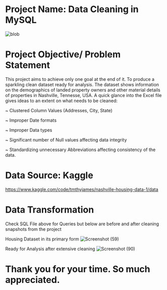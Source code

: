 # Project Name: Data Cleaning in MySQL

![blob](https://user-images.githubusercontent.com/108130729/183507612-772c7492-4f3e-47d4-bb02-4bd3ad3b518d.jpg)

# Project Objective/ Problem Statement
This project aims to achieve only one goal at the end of it. To produce a sparkling clean dataset ready for analysis.
The dataset shows information on the demographics of landed property owners and other material details of properties in Nashville, Tennesse, USA.
A quick glance into the Excel file gives ideas to an extent on what needs to be cleaned:

~ Clustered Column Values (Addresses, City, State)

~ Improper Date formats

~ Improper Data types

~ Significant number of Null values affecting data integrity

~ Standardizing unnecessary Abbreviations affecting consistency of the data.

# Data Source: Kaggle
https://www.kaggle.com/code/tmthyjames/nashville-housing-data-1/data

# Data Transformation
Check SQL File above for Queries but below are before and after cleaning snapshots from the project

Housing Dataset in its primary form
![Screenshot (59)](https://user-images.githubusercontent.com/108130729/183515700-7a87764f-42d1-4518-a872-5299dd1328d4.png)

Ready for Analysis after extensive cleaning 
![Screenshot (90)](https://user-images.githubusercontent.com/108130729/183515813-54e678e0-6c8f-45ed-9cd4-9b065cad0579.png)

# Thank you for your time. So much appreciated.

